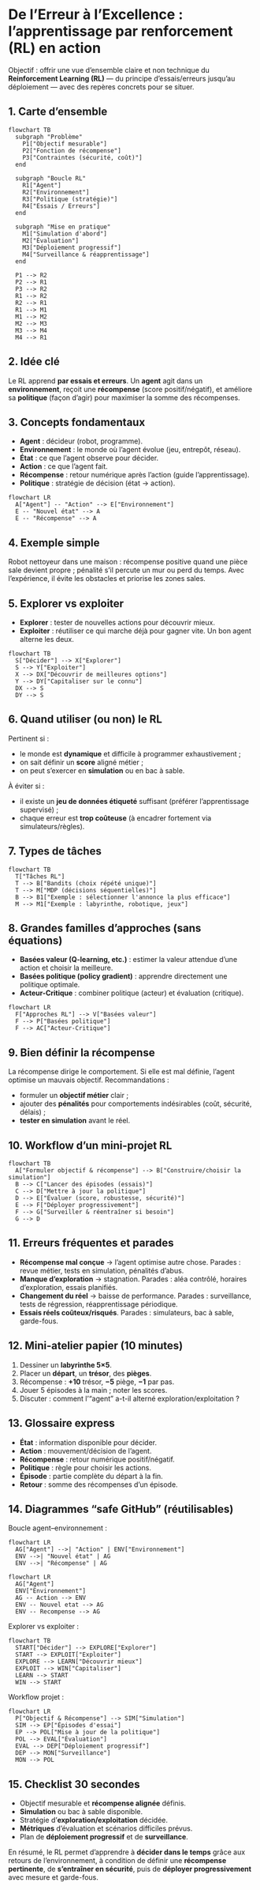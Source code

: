 <h1 id="intro-rl">De l’Erreur à l’Excellence : l’apprentissage par renforcement (RL) en action</h1>

Objectif : offrir une vue d’ensemble claire et non technique du **Reinforcement Learning (RL)** — du principe d’essais/erreurs jusqu’au déploiement — avec des repères concrets pour se situer.

<h2 id="carte-densemble">1. Carte d’ensemble</h2>

```mermaid
flowchart TB
  subgraph "Problème"
    P1["Objectif mesurable"]
    P2["Fonction de récompense"]
    P3["Contraintes (sécurité, coût)"]
  end

  subgraph "Boucle RL"
    R1["Agent"]
    R2["Environnement"]
    R3["Politique (stratégie)"]
    R4["Essais / Erreurs"]
  end

  subgraph "Mise en pratique"
    M1["Simulation d'abord"]
    M2["Évaluation"]
    M3["Déploiement progressif"]
    M4["Surveillance & réapprentissage"]
  end

  P1 --> R2
  P2 --> R1
  P3 --> R2
  R1 --> R2
  R2 --> R1
  R1 --> M1
  M1 --> M2
  M2 --> M3
  M3 --> M4
  M4 --> R1
```

<h2 id="idee-cle">2. Idée clé</h2>

Le RL apprend **par essais et erreurs**. Un **agent** agit dans un **environnement**, reçoit une **récompense** (score positif/négatif), et améliore sa **politique** (façon d’agir) pour maximiser la somme des récompenses.

<h2 id="concepts">3. Concepts fondamentaux</h2>

* **Agent** : décideur (robot, programme).
* **Environnement** : le monde où l’agent évolue (jeu, entrepôt, réseau).
* **État** : ce que l’agent observe pour décider.
* **Action** : ce que l’agent fait.
* **Récompense** : retour numérique après l’action (guide l’apprentissage).
* **Politique** : stratégie de décision (état → action).

```mermaid
flowchart LR
  A["Agent"] -- "Action" --> E["Environnement"]
  E -- "Nouvel état" --> A
  E -- "Récompense" --> A
```

<h2 id="exemple">4. Exemple simple</h2>

Robot nettoyeur dans une maison :
récompense positive quand une pièce sale devient propre ; pénalité s’il percute un mur ou perd du temps.
Avec l’expérience, il évite les obstacles et priorise les zones sales.

<h2 id="exploration">5. Explorer vs exploiter</h2>

* **Explorer** : tester de nouvelles actions pour découvrir mieux.
* **Exploiter** : réutiliser ce qui marche déjà pour gagner vite.
  Un bon agent alterne les deux.

```mermaid
flowchart TB
  S["Décider"] --> X["Explorer"]
  S --> Y["Exploiter"]
  X --> DX["Découvrir de meilleures options"]
  Y --> DY["Capitaliser sur le connu"]
  DX --> S
  DY --> S
```

<h2 id="quand">6. Quand utiliser (ou non) le RL</h2>

Pertinent si :

* le monde est **dynamique** et difficile à programmer exhaustivement ;
* on sait définir un **score** aligné métier ;
* on peut s’exercer en **simulation** ou en bac à sable.

À éviter si :

* il existe un **jeu de données étiqueté** suffisant (préférer l’apprentissage supervisé) ;
* chaque erreur est **trop coûteuse** (à encadrer fortement via simulateurs/règles).

<h2 id="taches">7. Types de tâches</h2>

```mermaid
flowchart TB
  T["Tâches RL"]
  T --> B["Bandits (choix répété unique)"]
  T --> M["MDP (décisions séquentielles)"]
  B --> B1["Exemple : sélectionner l'annonce la plus efficace"]
  M --> M1["Exemple : labyrinthe, robotique, jeux"]
```

<h2 id="familles">8. Grandes familles d’approches (sans équations)</h2>

* **Basées valeur (Q-learning, etc.)** : estimer la valeur attendue d’une action et choisir la meilleure.
* **Basées politique (policy gradient)** : apprendre directement une politique optimale.
* **Acteur-Critique** : combiner politique (acteur) et évaluation (critique).

```mermaid
flowchart LR
  F["Approches RL"] --> V["Basées valeur"]
  F --> P["Basées politique"]
  F --> AC["Acteur-Critique"]
```

<h2 id="recompense">9. Bien définir la récompense</h2>

La récompense dirige le comportement. Si elle est mal définie, l’agent optimise un mauvais objectif.
Recommandations :

* formuler un **objectif métier** clair ;
* ajouter des **pénalités** pour comportements indésirables (coût, sécurité, délais) ;
* **tester en simulation** avant le réel.

<h2 id="workflow">10. Workflow d’un mini-projet RL</h2>

```mermaid
flowchart TB
  A["Formuler objectif & récompense"] --> B["Construire/choisir la simulation"]
  B --> C["Lancer des épisodes (essais)"]
  C --> D["Mettre à jour la politique"]
  D --> E["Évaluer (score, robustesse, sécurité)"]
  E --> F["Déployer progressivement"]
  F --> G["Surveiller & réentraîner si besoin"]
  G --> D
```

<h2 id="erreurs">11. Erreurs fréquentes et parades</h2>

* **Récompense mal conçue** → l’agent optimise autre chose.
  Parades : revue métier, tests en simulation, pénalités d’abus.
* **Manque d’exploration** → stagnation.
  Parades : aléa contrôlé, horaires d’exploration, essais planifiés.
* **Changement du réel** → baisse de performance.
  Parades : surveillance, tests de régression, réapprentissage périodique.
* **Essais réels coûteux/risqués**.
  Parades : simulateurs, bac à sable, garde-fous.

<h2 id="atelier">12. Mini-atelier papier (10 minutes)</h2>

1. Dessiner un **labyrinthe 5×5**.
2. Placer un **départ**, un **trésor**, des **pièges**.
3. Récompense : **+10** trésor, **−5** piège, **−1** par pas.
4. Jouer 5 épisodes à la main ; noter les scores.
5. Discuter : comment l’“agent” a-t-il alterné exploration/exploitation ?

<h2 id="glossaire">13. Glossaire express</h2>

* **État** : information disponible pour décider.
* **Action** : mouvement/décision de l’agent.
* **Récompense** : retour numérique positif/négatif.
* **Politique** : règle pour choisir les actions.
* **Épisode** : partie complète du départ à la fin.
* **Retour** : somme des récompenses d’un épisode.

<h2 id="diagrammes">14. Diagrammes “safe GitHub” (réutilisables)</h2>

Boucle agent–environnement :

```mermaid
flowchart LR
  AG["Agent"] -->| "Action" | ENV["Environnement"]
  ENV -->| "Nouvel état" | AG
  ENV -->| "Récompense" | AG
```

```mermaid
flowchart LR
  AG["Agent"]
  ENV["Environnement"]
  AG -- Action --> ENV
  ENV -- Nouvel etat --> AG
  ENV -- Recompense --> AG
```

Explorer vs exploiter :

```mermaid
flowchart TB
  START["Décider"] --> EXPLORE["Explorer"]
  START --> EXPLOIT["Exploiter"]
  EXPLORE --> LEARN["Découvrir mieux"]
  EXPLOIT --> WIN["Capitaliser"]
  LEARN --> START
  WIN --> START
```

Workflow projet :

```mermaid
flowchart LR
  P["Objectif & Récompense"] --> SIM["Simulation"]
  SIM --> EP["Épisodes d'essai"]
  EP --> POL["Mise à jour de la politique"]
  POL --> EVAL["Évaluation"]
  EVAL --> DEP["Déploiement progressif"]
  DEP --> MON["Surveillance"]
  MON --> POL
```

<h2 id="checklist">15. Checklist 30 secondes</h2>

* Objectif mesurable et **récompense alignée** définis.
* **Simulation** ou bac à sable disponible.
* Stratégie d’**exploration/exploitation** décidée.
* **Métriques** d’évaluation et scénarios difficiles prévus.
* Plan de **déploiement progressif** et de **surveillance**.

En résumé, le RL permet d’apprendre à **décider dans le temps** grâce aux retours de l’environnement, à condition de définir une **récompense pertinente**, de **s’entraîner en sécurité**, puis de **déployer progressivement** avec mesure et garde-fous.
